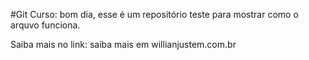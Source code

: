 #Git Curso:
bom dia, esse é um repositório teste para mostrar como o arquvo funciona. 

Saiba mais no link: saiba mais em willianjustem.com.br
